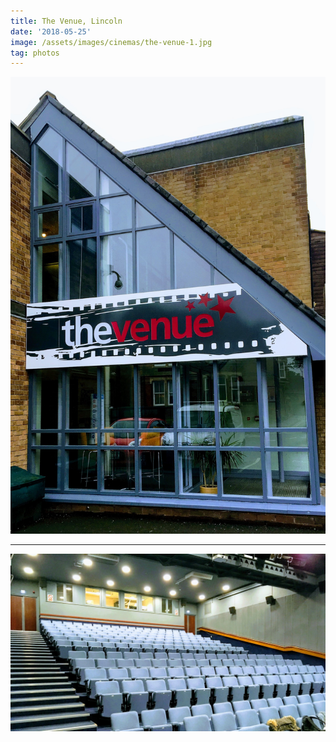 ```yaml
---
title: The Venue, Lincoln
date: '2018-05-25'
image: /assets/images/cinemas/the-venue-1.jpg
tag: photos
---
```


![image](/assets/images/cinemas/the-venue-1.jpg)

---

![image](/assets/images/cinemas/the-venue-2.jpg)
